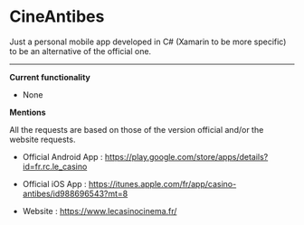 # CineAntibes

Just a personal mobile app developed in C# (Xamarin to be more specific) to be an alternative of the official one.

***

**Current functionality**
* None

**Mentions**

All the requests are based on those of the version official and/or the website requests.

* Official Android App : https://play.google.com/store/apps/details?id=fr.rc.le_casino

* Official iOS App : https://itunes.apple.com/fr/app/casino-antibes/id988696543?mt=8

* Website : https://www.lecasinocinema.fr/
